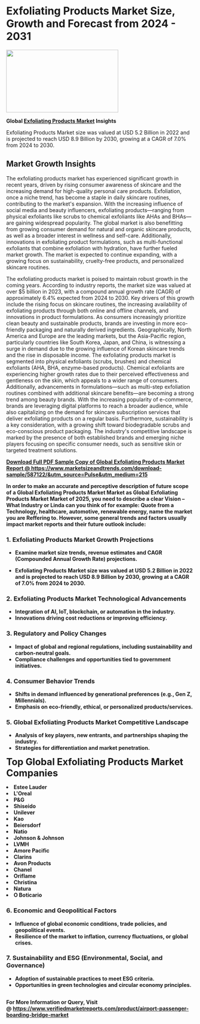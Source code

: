 <H1>Exfoliating Products Market Size, Growth and Forecast from 2024 - 2031</H1><img class="aligncenter size-medium wp-image-584254" src="https://thirdeyenews.in/wp-content/uploads/2024/09/Global-Market-Research-300x168.jpeg" alt="" width="300" height="168" /><p><strong>Global&nbsp;<a href="https://www.marketsizeandtrends.com/download-sample/587122/&amp;utm_source=Pulse&amp;utm_medium=215">Exfoliating Products Market</a> Insights</strong></p><p>Exfoliating Products Market size was valued at USD 5.2 Billion in 2022 and is projected to reach USD 8.9 Billion by 2030, growing at a CAGR of 7.0% from 2024 to 2030.</p><p><h2>Market Growth Insights</h2> <p>The exfoliating products market has experienced significant growth in recent years, driven by rising consumer awareness of skincare and the increasing demand for high-quality personal care products. Exfoliation, once a niche trend, has become a staple in daily skincare routines, contributing to the market's expansion. With the increasing influence of social media and beauty influencers, exfoliating products—ranging from physical exfoliants like scrubs to chemical exfoliants like AHAs and BHAs—are gaining widespread popularity. The global market is also benefitting from growing consumer demand for natural and organic skincare products, as well as a broader interest in wellness and self-care. Additionally, innovations in exfoliating product formulations, such as multi-functional exfoliants that combine exfoliation with hydration, have further fueled market growth. The market is expected to continue expanding, with a growing focus on sustainability, cruelty-free products, and personalized skincare routines.</p> <p><strong><a href="#"></a></strong></p> <p>The exfoliating products market is poised to maintain robust growth in the coming years. According to industry reports, the market size was valued at over $5 billion in 2023, with a compound annual growth rate (CAGR) of approximately 6.4% expected from 2024 to 2030. Key drivers of this growth include the rising focus on skincare routines, the increasing availability of exfoliating products through both online and offline channels, and innovations in product formulations. As consumers increasingly prioritize clean beauty and sustainable products, brands are investing in more eco-friendly packaging and naturally derived ingredients. Geographically, North America and Europe are the leading markets, but the Asia-Pacific region, particularly countries like South Korea, Japan, and China, is witnessing a surge in demand due to the growing influence of Korean skincare trends and the rise in disposable income. The exfoliating products market is segmented into physical exfoliants (scrubs, brushes) and chemical exfoliants (AHA, BHA, enzyme-based products). Chemical exfoliants are experiencing higher growth rates due to their perceived effectiveness and gentleness on the skin, which appeals to a wider range of consumers. Additionally, advancements in formulations—such as multi-step exfoliation routines combined with additional skincare benefits—are becoming a strong trend among beauty brands. With the increasing popularity of e-commerce, brands are leveraging digital platforms to reach a broader audience, while also capitalizing on the demand for skincare subscription services that deliver exfoliating products on a regular basis. Furthermore, sustainability is a key consideration, with a growing shift toward biodegradable scrubs and eco-conscious product packaging. The industry's competitive landscape is marked by the presence of both established brands and emerging niche players focusing on specific consumer needs, such as sensitive skin or targeted treatment solutions.</p> <p><strong><a href="#"></p><p><span class=""><strong>Download Full PDF Sample Copy of Global Exfoliating Products Market Report</strong> @ <a href="https://www.marketsizeandtrends.com/download-sample/587122/&amp;utm_source=Pulse&amp;utm_medium=215" target="_blank">https://www.marketsizeandtrends.com/download-sample/587122/&amp;utm_source=Pulse&amp;utm_medium=215</a></span></p><p>In order to make an accurate and perceptive description of future scope of a Global&nbsp;Exfoliating Products Market Market as Global&nbsp;Exfoliating Products Market Market of 2025, you need to describe a clear Vision &ndash; What Industry or Linda can you think of for example: Quote from a Technology, healthcare, automotive, renewable energy, name the market you are Reffering to. However, some general trends and factors usually impact market reports and their future outlook include:</p><h3>1.&nbsp;<strong>Exfoliating Products Market Growth Projections</strong></h3><ul><li>Examine market size trends, revenue estimates and CAGR (Compounded Annual Growth Rate) projections.</li><li><p>Exfoliating Products Market size was valued at USD 5.2 Billion in 2022 and is projected to reach USD 8.9 Billion by 2030, growing at a CAGR of 7.0% from 2024 to 2030.</p></li></ul><h3>2.&nbsp;<strong>Exfoliating Products Market Technological Advancements</strong></h3><ul><li>Integration of AI, IoT, blockchain, or automation in the industry.</li><li>Innovations driving cost reductions or improving efficiency.</li></ul><h3>3.&nbsp;<strong>Regulatory and Policy Changes</strong></h3><ul><li>Impact of global and regional regulations, including sustainability and carbon-neutral goals.</li><li>Compliance challenges and opportunities tied to government initiatives.</li></ul><h3>4.&nbsp;<strong>Consumer Behavior Trends</strong></h3><ul><li>Shifts in demand influenced by generational preferences (e.g., Gen Z, Millennials).</li><li>Emphasis on eco-friendly, ethical, or personalized products/services.</li></ul><h3>5.&nbsp;<strong>Global Exfoliating Products Market Competitive Landscape</strong></h3><ul><li>Analysis of key players, new entrants, and partnerships shaping the industry.</li><li>Strategies for differentiation and market penetration.</li></ul><p data-pm-slice="1 1 []"><span style="color: inherit; font-family: inherit; font-size: 25px;">Top Global Exfoliating Products Market Companies</span></p><div class="" data-test-id=""><p><li>Estee Lauder</li><li> L'Oreal</li><li> P&G</li><li> Shiseido</li><li> Unilever</li><li> Kao</li><li> Beiersdorf</li><li> Natio</li><li> Johnson & Johnson</li><li> LVMH</li><li> Amore Pacific</li><li> Clarins</li><li> Avon Products</li><li> Chanel</li><li> Oriflame</li><li> Christina</li><li> Natura</li><li> O Boticario</li></p></div><h3>6.&nbsp;<strong>Economic and Geopolitical Factors</strong></h3><ul><li>Influence of global economic conditions, trade policies, and geopolitical events.</li><li>Resilience of the market to inflation, currency fluctuations, or global crises.</li></ul><h3>7.&nbsp;<strong>Sustainability and ESG (Environmental, Social, and Governance)</strong></h3><ul><li>Adoption of sustainable practices to meet ESG criteria.</li><li>Opportunities in green technologies and circular economy principles.</li></ul><h2><strong style="font-size: 14px;">For More Information or Query, Visit @&nbsp;</strong><a style="background-color: #ffffff; font-size: 14px;" href="https://www.marketsizeandtrends.com/report/exfoliating-products-market/" target="_blank">https://www.verifiedmarketreports.com/product/airport-passenger-boarding-bridge-market</a></h2>
